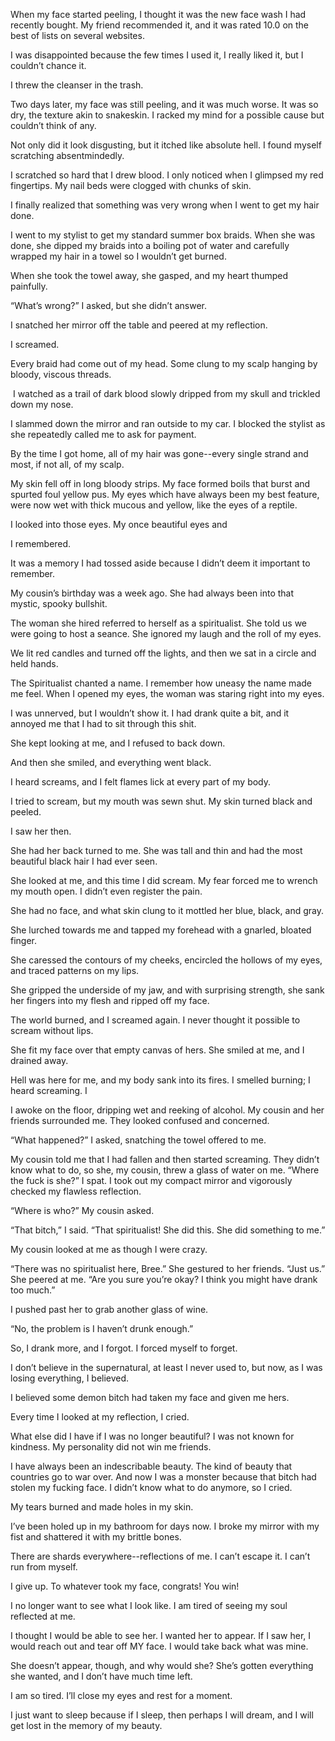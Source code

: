 When my face started peeling, I thought it was the new face wash I had recently bought. My friend recommended it, and it was rated 10.0 on the best of lists on several websites.

I was disappointed because the few times I used it, I really liked it, but I couldn’t chance it.

I threw the cleanser in the trash.

Two days later, my face was still peeling, and it was much worse. It was so dry, the texture akin to snakeskin. I racked my mind for a possible cause but couldn’t think of any.

Not only did it look disgusting, but it itched like absolute hell. I found myself scratching absentmindedly.

I scratched so hard that I drew blood. I only noticed when I glimpsed my red fingertips. My nail beds were clogged with chunks of skin.

I finally realized that something was very wrong when I went to get my hair done.

I went to my stylist to get my standard summer box braids. When she was done, she dipped my braids into a boiling pot of water and carefully wrapped my hair in a towel so I wouldn’t get burned.

When she took the towel away, she gasped, and my heart thumped painfully.

“What’s wrong?” I asked, but she didn’t answer.

I snatched her mirror off the table and peered at my reflection.

I screamed.

Every braid had come out of my head. Some clung to my scalp hanging by bloody, viscous threads.

 I watched as a trail of dark blood slowly dripped from my skull and trickled down my nose.

I slammed down the mirror and ran outside to my car. I blocked the stylist as she repeatedly called me to ask for payment.

By the time I got home, all of my hair was gone--every single strand and most, if not all, of my scalp.

My skin fell off in long bloody strips. My face formed boils that burst and spurted foul yellow pus. My eyes which have always been my best feature, were now wet with thick mucous and yellow, like the eyes of a reptile.

I looked into those eyes. My once beautiful eyes and

I remembered.

It was a memory I had tossed aside because I didn’t deem it important to remember.

My cousin’s birthday was a week ago. She had always been into that mystic, spooky bullshit.

The woman she hired referred to herself as a spiritualist. She told us we were going to host a seance. She ignored my laugh and the roll of my eyes.

We lit red candles and turned off the lights, and then we sat in a circle and held hands.

The Spiritualist chanted a name. I remember how uneasy the name made me feel. When I opened my eyes, the woman was staring right into my eyes.

I was unnerved, but I wouldn’t show it. I had drank quite a bit, and it annoyed me that I had to sit through this shit.

She kept looking at me, and I refused to back down.

And then she smiled, and everything went black.

I heard screams, and I felt flames lick at every part of my body.

I tried to scream, but my mouth was sewn shut. My skin turned black and peeled.

I saw her then.

She had her back turned to me. She was tall and thin and had the most beautiful black hair I had ever seen.

She looked at me, and this time I did scream. My fear forced me to wrench my mouth open. I didn’t even register the pain.

She had no face, and what skin clung to it mottled her blue, black, and gray.

She lurched towards me and tapped my forehead with a gnarled, bloated finger.

She caressed the contours of my cheeks, encircled the hollows of my eyes, and traced patterns on my lips.

She gripped the underside of my jaw, and with  surprising strength, she sank her fingers into my flesh and ripped off my face.

The world burned, and I screamed again. I never thought it possible to scream without lips.

She fit my face over that empty canvas of hers. She smiled at me, and I drained away.

Hell was here for me, and my body sank into its fires. I smelled burning; I heard screaming. I

I awoke on the floor, dripping wet and reeking of alcohol. My cousin and her friends surrounded me. They looked confused and concerned.

“What happened?” I asked, snatching the towel offered to me.

My cousin told me that I had fallen and then started screaming. They didn’t know what to do, so she, my cousin, threw a glass of water on me.
“Where the fuck is she?” I spat. I took out my compact mirror and vigorously checked my flawless reflection.

“Where is who?” My cousin asked.

“That bitch,” I said. “That spiritualist! She did this. She did something to me.”

My cousin looked at me as though I were crazy.

“There was no spiritualist here, Bree.” She gestured to her friends. “Just us.” She peered at me. “Are you sure you’re okay? I think you might have drank too much.”

I pushed past her to grab another glass of wine.

“No, the problem is I haven’t drunk enough.”

So, I drank more, and I forgot. I forced myself to forget.

I don’t believe in the supernatural, at least I never used to, but now, as I was losing everything, I believed. 

I believed some demon bitch had taken my face and given me hers.

Every time I looked at my reflection, I cried.

What else did I have if I was no longer beautiful? I was not known for kindness. My personality did not win me friends.

I have always been an indescribable beauty. The kind of beauty that countries go to war over. And now I was a monster because that bitch had stolen my fucking face. I didn’t know what to do anymore, so I cried.

My tears burned and made holes in my skin.

I’ve been holed up in my bathroom for days now. I broke my mirror with my fist and shattered it with my brittle bones.

There are shards everywhere--reflections of me. I can’t escape it. I can’t run from myself.

I give up. To whatever took my face, congrats! You win!

I no longer want to see what I look like. I am tired of seeing my soul reflected at me.

I thought I would be able to see her. I wanted her to appear. If I saw her, I would reach out and tear off MY face. I would take back what was mine.

She doesn’t appear, though, and why would she? She’s gotten everything she wanted, and I don’t have much time left.

I am so tired. I’ll close my eyes and rest for a moment.

I just want to sleep because if I sleep, then perhaps I will dream, and I will get lost in the memory of my beauty.